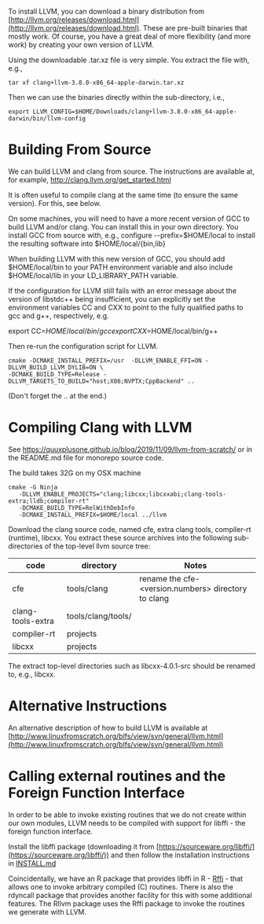 To install LLVM, you can download a binary distribution from
[http://llvm.org/releases/download.html](http://llvm.org/releases/download.html).
These are pre-built binaries that mostly work.
Of course, you have a great deal of more flexibility (and more work)
by creating your own version of LLVM.

Using the downloadable .tar.xz file is very simple.
You extract the file with, e.g.,
```
tar xf clang+llvm-3.8.0-x86_64-apple-darwin.tar.xz
```
Then we can use the binaries directly within the sub-directory, i.e.,
```
export LLVM_CONFIG=$HOME/Downloads/clang+llvm-3.8.0-x86_64-apple-darwin/bin/llvm-config
```


# Building From Source

We can build LLVM and clang from source.
The instructions are available at, for example,
  http://clang.llvm.org/get_started.html

It is often useful to compile clang at the same time (to ensure the same version).
For this, see below.

On some machines, you will need to have a more recent version of 
GCC to build LLVM and/or clang.  You can install this in your own
directory. You install GCC from source with, e.g.,
   configure  --prefix=$HOME/local
to install the resulting software into $HOME/local/{bin,lib}

When building LLVM with this new version of GCC, you should
add $HOME/local/bin to your PATH environment variable and
also include $HOME/local/lib in your LD_LIBRARY_PATH variable.

If the configuration for LLVM still fails with an error message
about the version of libstdc++ being insufficient, you can 
explicitly set the environment variables CC and CXX
to point to the fully qualified paths to gcc and g++, respectively, e.g.

  export CC=$HOME/local/bin/gcc
  export CXX=$HOME/local/bin/g++

Then re-run the configuration script for LLVM.

```
cmake -DCMAKE_INSTALL_PREFIX=/usr  -DLLVM_ENABLE_FFI=ON -DLLVM_BUILD_LLVM_DYLIB=ON \
-DCMAKE_BUILD_TYPE=Release -DLLVM_TARGETS_TO_BUILD="host;X86;NVPTX;CppBackend" ..
```
(Don't forget the .. at the end.)

# Compiling Clang with LLVM

See 
https://quuxplusone.github.io/blog/2019/11/09/llvm-from-scratch/
or in the README.md file for monorepo source code.

<!-- (Instructions for previous version(s) at
https://quuxplusone.github.io/blog/2018/04/16/building-llvm-from-source/)
-->

The build takes 32G  on my OSX machine 
```
cmake -G Ninja 
   -DLLVM_ENABLE_PROJECTS="clang;libcxx;libcxxabi;clang-tools-extra;lldb;compiler-rt" 
   -DCMAKE_BUILD_TYPE=RelWithDebInfo 
   -DCMAKE_INSTALL_PREFIX=$HOME/local ../llvm
```


Download the clang source code, named cfe,
extra clang tools, compiler-rt (runtime), libcxx.
You extract these source archives into the following sub-directories
of the top-level llvm source tree:

|code|directory|Notes|
|------|------|-----|
|cfe|tools/clang|rename the cfe-<version.numbers> directory to clang|
|clang-tools-extra|tools/clang/tools/||
|compiler-rt|projects|
|libcxx|projects|

The extract top-level directories such as libcxx-4.0.1-src should be renamed to, e.g., libcxx.

# Alternative Instructions

An alternative description of how to build LLVM is available at
[http://www.linuxfromscratch.org/blfs/view/svn/general/llvm.html](http://www.linuxfromscratch.org/blfs/view/svn/general/llvm.html)


# Calling external routines and the Foreign Function Interface

In order to be able to invoke existing routines that we do not create within our own modules, LLVM
needs to be compiled  with support for libffi - the foreign function interface.

Install the libffi package (downloading it from [https://sourceware.org/libffi/](https://sourceware.org/libffi/))  and then follow the installation instructions in [INSTALL.md](INSTALL.md)


Coincidentally, we have an R package that provides libffi in R - [Rffi](http://www.omegahat.net/Rffi) - 
that allows one to invoke arbitrary compiled (C) routines. There is also the rdyncall package that provides
another facility for this with some additional features.
The Rllvm package uses the Rffi package to invoke the routines we generate with LLVM.

